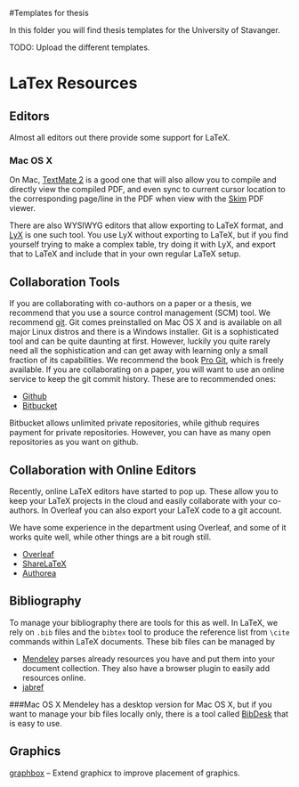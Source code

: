 #Templates for thesis

In this folder you will find thesis templates for the University of Stavanger.

TODO: Upload the different templates.


# LaTex Resources


## Editors

Almost all editors out there provide some support for LaTeX. 


### Mac OS X
On Mac, [TextMate 2](https://macromates.com) is a good one that will also allow
you to compile and directly view the compiled PDF, and even sync to current
cursor location to the corresponding page/line in the PDF when view with the
[Skim](http://skim-app.sourceforge.net) PDF viewer.

There are also WYSIWYG editors that allow exporting to LaTeX format, and
[LyX](http://www.lyx.org) is one such tool. You use LyX without exporting to
LaTeX, but if you find yourself trying to make a complex table, try doing it
with LyX, and export that to LaTeX and include that in your own regular LaTeX
setup.

## Collaboration Tools
If you are collaborating with co-authors on a paper or a thesis, we recommend
that you use a source control management (SCM) tool. We recommend
[git](http://git-scm.com). Git comes preinstalled on Mac OS X and is available
on all major Linux distros and there is a Windows installer. Git is a
sophisticated tool and can be quite daunting at first. However, luckily you
quite rarely need all the sophistication and can get away with learning only a
small fraction of its capabilities. We recommend the book [Pro
Git](http://git-scm.com/book/en/v2), which is freely available. If you are
collaborating on a paper, you will want to use an online service to keep the
git commit history. These are to recommended ones:

- [Github](https://github.com/)
- [Bitbucket](https://bitbucket.org/)

Bitbucket allows unlimited private repositories, while github requires payment
for private repositories. However, you can have as many open repositories as
you want on github.

## Collaboration with Online Editors
Recently, online LaTeX editors have started to pop up. These allow you to keep
your LaTeX projects in the cloud and easily collaborate with your co-authors.
In Overleaf you can also export your LaTeX code to a git account.

We have some experience in the department using Overleaf, and some of it works
quite well, while other things are a bit rough still.

- [Overleaf](https://www.overleaf.com/)
- [ShareLaTeX](https://www.sharelatex.com/)
- [Authorea](https://www.authorea.com/)

## Bibliography 
To manage your bibliography there are tools for this as well. In LaTeX, we rely on `.bib` files and the `bibtex` tool to produce the reference list from `\cite` commands within LaTeX documents. These bib files can be managed by

- [Mendeley](http://www.mendeley.com/) 
  parses already resources you have and put them into
  your document collection. They also have a browser plugin to easily add resources online. 
- [jabref](http://jabref.sourceforge.net/)

###Mac OS X
Mendeley has a desktop version for Mac OS X, but if you want to manage your bib
files locally only, there is a tool called
[BibDesk](http://bibdesk.sourceforge.net) that is easy to use.

## Graphics

[graphbox](http://www.ctan.org/pkg/graphbox) – Extend graphicx to improve placement of graphics.
